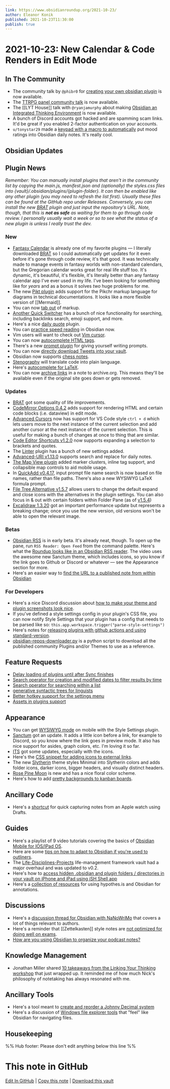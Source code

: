 ```yaml
---
link: https://www.obsidianroundup.org/2021-10-23/
author: Eleanor Konik
published: 2021-10-23T11:30:00
publish: true
---
```


# 2021-10-23: New Calendar & Code Renders in Edit Mode

## In The Community

-   The community talk by `@phibr0` for [creating your own obsidian plugin](https://www.youtube.com/watch?v=XaES2G3PVpg) is now available.
-   The [TTRPG panel community talk](https://www.youtube.com/watch?v=Ovqu_1aW3Sw) is now available.
-   The [[LYT House]] talk with `@ryanjamurphy` about making [Obsidian an Integrated Thinking Environment](https://www.youtube.com/watch?v=fhkwEgGFOg8) is now available.
-   A bunch of Discord accounts got hacked and are spamming scam links. It'd be great if you enabled 2-factor authentication on your accounts.
-   `u/tonystar29` made a [keypad with a macro to automatically](https://www.reddit.com/r/ObsidianMD/comments/qcw5ck/i_made_a_macro_pad_to_track_my_mood_in_my/) put mood ratings into Obsidian daily notes. It's really cool.

## Obsidian Updates

## Plugin News

_Remember: You can manually install plugins that aren't in the community list by copying the main.js, manifest.json and (optionally) the styles.css files into {vault}/.obsidian/plugins/{plugin-folder}. It can then be enabled like any other plugin (you may need to refresh the list first). Usually these files can be found at the GitHub repo under Releases. Conversely, you can install the new [BRAT](https://github.com/TfTHacker/obsidian42-brat) plugin and just input the repository's URL. Note, though, that this is **not as safe** as waiting for them to go through code review. I personally usually wait a week or so to see what the status of a new plugin is unless I really trust the dev._

### New

-   [Fantasy Calendar](https://github.com/valentine195/obsidian-fantasy-calendar) is already one of my favorite plugins — I literally downloaded [BRAT](https://github.com/TfTHacker/obsidian42-brat) so I could automatically get updates for it even before it's gone through code review, it's that good. It was technically made to manage events in fantasy worlds with non-standard calendars, but the Gregorian calendar works great for real life stuff too. It's dynamic, it's beautiful, it's flexible, it's literally better than any fantasy calendar app I've ever used in my life. I've been looking for something like for _years_ and as a bonus it solves _two_ huge problems for me.
-   The new [Pikt plugin](https://github.com/arnau/obsidian-pikt) adds support for the Pikchr markup language for diagrams in technical documentations. It looks like a more flexible version of [[Mermaid]].
-   You can now [tab out](https://github.com/phibr0/obsidian-tabout) of markup.
-   [Another Quick Switcher](https://github.com/tadashi-aikawa/obsidian-another-quick-switcher) has a bunch of nice functionality for searching, including backlinks search, emoji support, and more.
-   Here's a nice [daily quote](https://github.com/twentytwokhz/quote-of-the-day) plugin.
-   You can [practice speed reading](https://github.com/AlexAndHisScripts/obsidian-flashread) in Obsidian now.
-   Vim users will want to check out [Vim cursor](https://github.com/hhhapz/improved-obsidian-vimcursor).
-   You can now [autocomplete HTML tags](https://github.com/bicarlsen/obsidian_html_tags_autocomplete).
-   There's a new [prompt plugin](https://github.com/hungsu/obsidian-prompt) for giving yourself writing prompts.
-   You can now [directly download Tweets into your vault](https://github.com/kbravh/obsidian-tweet-to-markdown).
-   Obsidian now supports [chess notes](https://github.com/pmorim/obsidian-chess).
-   [Stenography](https://github.com/bramses/stenography-obsidian) will translate code into plain language.
-   Here's [autocomplete for LaTeX](https://github.com/echaos/BetterLatexForObsidian).
-   You can now [archive links](https://github.com/tomzorz/obsidian-link-archive) in a note to archive.org. This means they'll be available even if the original site goes down or gets removed.

### Updates

-   [BRAT](https://github.com/TfTHacker/obsidian42-brat) got some quality of life improvements.
-   [CodeMirror Options 0.4.2](https://github.com/nothingislost/obsidian-codemirror-options/releases/tag/0.4.2) adds support for rendering HTML and certain code blocks (i.e. dataview) in edit mode.
-   [Advanced Cursors](https://github.com/SkepticMystic/advanced-cursors) now has support for VS Code style `ctrl + d` which lets users move to the next instance of the current selection and add another cursor at the next instance of the current selection. This is useful for making a bunch of changes at once to thing that are similar.
-   [Code Editor Shortcuts v1.2.0](https://github.com/timhor/obsidian-editor-shortcuts/releases/tag/1.2.0) now supports expanding a selection to brackets and quotes.
-   The [Linter](https://github.com/platers/obsidian-linter) plugin has a bunch of new settings added.
-   [Advanced-URI v1.13.0](https://github.com/Vinzent03/obsidian-advanced-uri/releases/tag/1.13.0) supports search and replace for daily notes.
-   [The Map View plugin](https://github.com/esm7/obsidian-map-view) added marker clusters, inline tag support, and collapsible map controls to aid mobile usage.
-   In [QuickAdd v0.4.17](https://github.com/chhoumann/quickadd), input prompt file name search is now based on file names, rather than file paths. There's also a new WYSIWYG LaTeX formula prompt.
-   [File Tree Alternative v1.5.7](https://github.com/ozntel/file-tree-alternative/releases/tag/1.5.7) allows users to change the default expand and close icons with the alternatives in the plugin settings. You can also focus in & out with certain folders within Folder Pane (as of [v1.5.4](https://github.com/ozntel/file-tree-alternative/releases/tag/1.5.4))
-   [Excalidraw 1.3.20](https://github.com/zsviczian/obsidian-excalidraw-plugin/releases/tag/1.3.20) got an important performance update but represents a breaking change; once you use the new version, old versions won't be able to open the relevant image.

### Betas

-   [Obsidian RSS](https://github.com/joethei/obsidian-rss) is in early beta. It's already neat, though. To open up the pane, run `RSS Reader: Open Feed` from the command palette. Here's what the [Roundup looks like in an Obsidian RSS reader](https://www.youtube.com/watch?v=_MjJ2TM6ylU). The video uses the awesome new Sanctum theme, which includes icons, so you know if the link goes to Github or Discord or whatever — see the Appearance section for more.
-   Here's an easier way to [find the URL to a published note from within Obsidian](https://github.com/kometenstaub/copy-publish-url)

### For Developers

-   Here's a nice Discord discussion about [how to make your theme and plugin screenshots look nice](https://discord.com/channels/686053708261228577/702656734631821413/898721139977760788).
-   If you've defined a style settings config in your plugin's CSS file, you can now notify Style Settings that your plugin has a config that needs to be parsed like so: `this.app.workspace.trigger("parse-style-settings")`
-   Here's notes for [releasing plugins with github actions and using standard-version](https://marcus.se.net/obsidian-plugin-docs/publishing/release-your-plugin-with-github-actions#use-standard-version-to-automatically-tag-your-release).
-   [obsidian-repos-downloader.py](https://github.com/claremacrae/obsidian-repos-downloader) is a python script to download all the published community Plugins and/or Themes to use as a reference.

## Feature Requests

-   [Delay loading of plugins until after Sync finishes](https://forum.obsidian.md/t/feature-request-sync-service-api-events-delayed-plugin-loading/26004)
-   [Search operator for creation and modified dates to filter results by time](https://forum.obsidian.md/t/search-operator-for-creation-and-modified-dates-to-filter-by-time/25802)
-   [Search operator for searching within a list](https://forum.obsidian.md/t/search-operator-similar-to-section-but-for-lists-search-within-a-single-list-or-parent-list-item-and-its-children-list-items/25803)
-   [generative syntactic trees for linguists](https://forum.obsidian.md/t/is-there-a-plugin-to-help-create-generative-syntactic-trees-is-obsidian-if-not-it-would-be-cool/26014)
-   [Better hotkey support for the settings menu](https://forum.obsidian.md/t/keyboard-navigation-in-settings-menu-plugin-menu/25787)
-   [Assets in plugins support](https://forum.obsidian.md/t/support-for-assets-in-plugins/25837)

## Appearance

-   You can get [WYSIWYG mode](https://github.com/Mara-Li/Obsidian-Snippet-collection) on mobile with the Style Settings plugin.
-   [Sanctum](https://github.com/jdanielmourao/obsidian-sanctum/releases/tag/v0.2.3) got an update. It adds a little icon before a link, for example to Discord, so you know where the link goes in preview mode. It also has nice support for asides, graph colors, etc. I'm loving it so far.
-   [ITS](https://forum.obsidian.md/t/theme-its-dark-light-theme/12838/135) got some updates, especially with the icons.
-   Here's the [CSS snippet for adding icons to external links](https://github.com/SlRvb/Obsidian--ITS-Theme/blob/main/S%20-%20External%20Link%20Icons.css).
-   The new [Slytherin](https://github.com/MatheusZarkov/Obsidian-Slytherin) theme styles Minimal into Slytherin colors and adds folder icons, darker icons, bigger headers, and visually distinct headers.
-   [Rose Pine Moon](https://github.com/mimishahzad/rose-pine-moon-obsidian) is new and has a nice floral color scheme.
-   Here's how to add [pretty backgrounds to kanban boards](https://discord.com/channels/686053708261228577/889616783458304001/898966313957998632).

## Ancillary Code

-   Here's a [shortcut](https://www.icloud.com/shortcuts/440f5d89e6664992a88506649da2e199) for quick capturing notes from an Apple watch using Drafts.

## Guides

-   Here's a playlist of 9 video tutorials covering the basics of [Obsidian Mobile for IOS/IPad OS](https://youtube.com/playlist?list=PLDxMSDwXuwBO0SYztJe3QiexH0tDxEEUU).
-   Here are some [tips on how to adapt to Obsidian if you're used to outliners](https://twitter.com/syncretizm/status/1447903121049460743?t=tsmOWZjaTcUNxLDLEXg2sQ).
-   The [Life-Disciplines-Projects](https://github.com/uwidev/life-disciplines-projects) life-management framework vault had a major overhaul and was updated to v0.2.
-   Here's how to [access hidden .obsidian and plugin folders / directories in your vault on iPhone and iPad using iSH Shell app](https://discord.com/channels/686053708261228577/864046194195431425/899362264962957352)
-   Here's a [collection of resources](http://discordapp.com/channels/686053708261228577/722584061087842365/900793115517009921) for using hypothes.is and Obsidian for annotations.

## Discussions

-   Here's a [discussion thread for Obsidian with NaNoWriMo](https://forum.obsidian.md/t/nanowrimo-obsidian/25076/10) that covers a lot of things relevant to authors.
-   Here's a reminder that [[Zettelkasten]] style notes are [not optimized for doing well on exams](https://www.reddit.com/r/ObsidianMD/comments/qbigpl/help_needed_when_it_comes_to_integrating_obsidian/).
-   [How are you using Obsidian to organize your podcast notes?](https://forum.obsidian.md/t/how-are-you-organizing-your-knowledge-from-podcasts/26013)

## Knowledge Management

-   Jonathan Miller shared [10 takeaways from the Linking Your Thinking workshop](https://www.jmill.dev/lyt-takeaways-f21) that just wrapped up. It reminded me of how much Nick's philosophy of notetaking has always resonated with me.

## Ancillary Tools

-   Here's a tool meant to [create and reorder a Johnny Decimal system](https://johnny-decimal-generator.netlify.app/)
-   Here's a discussion of [Windows file explorer tools](https://www.reddit.com/r/ObsidianMD/comments/qcetgb/using_obsidian_as_a_file_explorer/) that "feel" like Obsidian for navigating files.

## Housekeeping

%% Hub footer: Please don't edit anything below this line %%

# This note in GitHub

<span class="git-footer">[Edit In GitHub](https://github.dev/obsidian-community/obsidian-hub/blob/main/01%20-%20Community/Obsidian%20Roundup/2021-10-23%20%20New%20Calendar%20%26%20Code%20Renders%20in%20Edit%20Mode.md "git-hub-edit-note") | [Copy this note](https://raw.githubusercontent.com/obsidian-community/obsidian-hub/main/01%20-%20Community/Obsidian%20Roundup/2021-10-23%20%20New%20Calendar%20%26%20Code%20Renders%20in%20Edit%20Mode.md "git-hub-copy-note") | [Download this vault](https://github.com/obsidian-community/obsidian-hub/archive/refs/heads/main.zip "git-hub-download-vault") </span>
